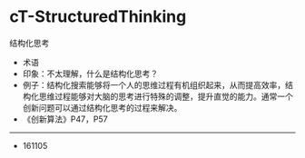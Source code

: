 # cT-StructuredThinking

结构化思考

- 术语
- 印象：不太理解，什么是结构化思考？
- 例子：结构化搜索能够将一个人的思维过程有机组织起来，从而提高效率，结构化思维过程能够对大脑的思考进行特殊的调整，提升直觉的能力。通常一个创新问题可以通过结构化思考的过程来解决。
- 《创新算法》P47，P57

---

- 161105